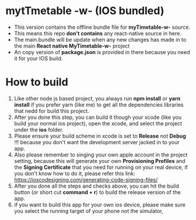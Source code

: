 # mytTmetable -w- (IOS bundled)
* This version contains the offline bundle file for **myTimetable-w-** source.  
* This means this repo **don't contains** any react-native source in here.
* The main.bundle will be update when any new changes has made in to the main  **React native MyTimetable-w-** project
* An copy version of **package.json** is provided in there because you need it for your IOS build.
# How to build
1. Like other node js based project, you always run **npm install** or **yarn install** if you prefer yarn (like me) to get all the dependencies libraries that nedd for build this project.
2. After you done this step, you can build it though your xcode (like you build your normal ios project), open the xcode, and select the project under the **ios** folder.
3. Please ensure your build scheme in xcode is set to **Release** not **Debug** !!! because you don't want the development server jacked in to your app.
4. Also please remember to singing your own apple account in the project setting, because this will generate your own **Provisioning Profiles** and the **Signing Certificate** that you need for running on your real device, if you don't know how to do it, please refer this link: https://ioscodesigning.com/generating-code-signing-files/
5. After you done all the steps and checks above, you can hit the build button (or short cut **command + r**) to build the release version of the app.
6. if you want to build this app for your own ios device, please make sure you select the running target of your phone not the simulator,